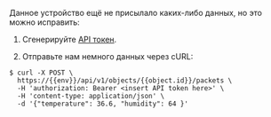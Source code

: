 Данное устройство ещё не присылало каких-либо данных, но это можно исправить: 

1. Сгенерируйте [API токен](https://dev.rightech.io/api-tokens#?v=create&scopes=objects_one_packets_post).

2. Отправьте нам немного данных через cURL: 

```console
$ curl -X POST \
  https://{{env}}/api/v1/objects/{{object.id}}/packets \
  -H 'authorization: Bearer <insert API token here>' \
  -H 'content-type: application/json' \
  -d '{"temperature": 36.6, "humidity": 64 }'
```


